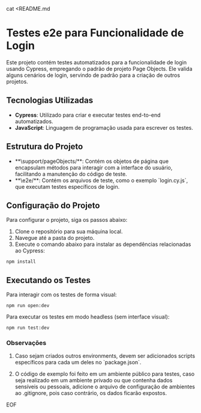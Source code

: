 cat <<EOF >README.md
# Testes e2e para Funcionalidade de Login

Este projeto contém testes automatizados para a funcionalidade de login usando Cypress, empregando o padrão de projeto Page Objects. Ele valida alguns cenários de login, servindo de padrão para a criação de outros projetos.

## Tecnologias Utilizadas

- **Cypress**: Utilizado para criar e executar testes end-to-end automatizados.
- **JavaScript**: Linguagem de programação usada para escrever os testes.

## Estrutura do Projeto

- **\support/pageObjects/\**: Contém os objetos de página que encapsulam métodos para interagir com a interface do usuário, facilitando a manutenção do código de teste.
- **\e2e/\**: Contém os arquivos de teste, como o exemplo \`login.cy.js\`, que executam testes específicos de login.

## Configuração do Projeto

Para configurar o projeto, siga os passos abaixo:

1. Clone o repositório para sua máquina local.
2. Navegue até a pasta do projeto.
3. Execute o comando abaixo para instalar as dependências relacionadas ao Cypress:

```
npm install
``` 

## Executando os Testes

Para interagir com os testes de forma visual:

```
npm run open:dev
```

Para executar os testes em modo headless (sem interface visual):

```
npm run test:dev
``` 

### Observações

1. Caso sejam criados outros environments, devem ser adicionados scripts específicos para cada um deles no \`package.json\`.

2. O código de exemplo foi feito em um ambiente público para testes, caso seja realizado em um ambiente privado ou que contenha dados sensíveis ou pessoais, adicione o arquivo de configuração de ambientes ao .gitignore, pois caso contrário, os dados ficarão expostos.


EOF

